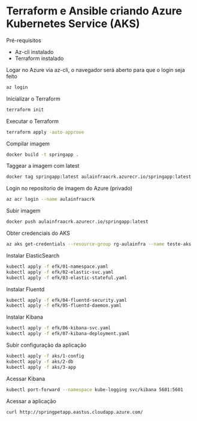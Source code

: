 # Terraform e Ansible criando Azure Kubernetes Service (AKS)

Pré-requisitos
- Az-cli instalado
- Terraform instalado

Logar no Azure via az-cli, o navegador será aberto para que o login seja feito
````sh
az login
````

Inicializar o Terraform
````sh
terraform init
````

Executar o Terraform
````sh
terraform apply -auto-approve
````

Compilar imagem
````sh
docker build -t springapp .
````

Taggear a imagem com latest
````sh
docker tag springapp:latest aulainfraacrk.azurecr.io/springapp:latest
````

Login no repositorio de imagem do Azure (privado)
````sh
az acr login --name aulainfraacrk
````

Subir imagem
````sh
docker push aulainfraacrk.azurecr.io/springapp:latest
````

Obter credenciais do AKS
````sh
az aks get-credentials --resource-group rg-aulainfra --name teste-aks
````

Instalar ElasticSearch
````sh
kubectl apply -f efk/01-namespace.yaml
kubectl apply -f efk/02-elastic-svc.yaml
kubectl apply -f efk/03-elastic-stateful.yaml
````

Instalar Fluentd
````sh
kubectl apply -f efk/04-fluentd-security.yaml
kubectl apply -f efk/05-fluentd-daemon.yaml
````

Instalar Kibana
````sh
kubectl apply -f efk/06-kibana-svc.yaml
kubectl apply -f efk/07-kibana-deployment.yaml
````

Subir configuração da aplicação
````sh
kubectl apply -f aks/1-config
kubectl apply -f aks/2-db
kubectl apply -f aks/3-app
````

Acessar Kibana
````sh
kubectl port-forward --namespace kube-logging svc/kibana 5601:5601
````

Acessar a aplicação
````sh
curl http://springpetapp.eastus.cloudapp.azure.com/
````
